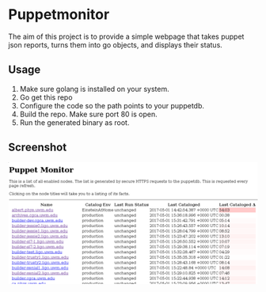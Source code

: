 # Puppetmonitor 
The aim of this project is to provide a simple webpage that takes puppet json reports, turns them into go objects, and displays their status.

## Usage
1. Make sure golang is installed on your system.
2. Go get this repo
3. Configure the code so the path points to your puppetdb.
4. Build the repo. Make sure port 80 is open.
5. Run the generated binary as root. 

## Screenshot
![Screenshot of Puppet Monitor](https://github.com/jackklika/puppetmonitor/raw/master/pm-scrot.png)
